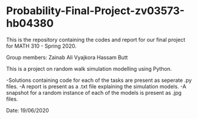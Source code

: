 # Probability-Final-Project-zv03573-hb04380
This is the repository containing the codes and report for our final project for MATH 310 - Spring 2020.

Group members:
Zainab Ali Vyajkora
Hassam Butt

This is a project on random walk simulation modelling using Python.

-Solutions containing code for each of the tasks are present as seperate .py files.
-A report is present as a .txt file explaining the simulation models.
-A snapshot for a random instance of each of the models is present as .jpg files.

Date: 19/06/2020


